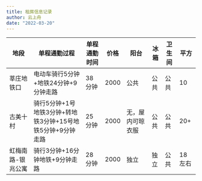 ```yaml
---
title: 租房信息记录
author: 云上舟
date: "2022-03-20"
---
```


| 地段              | 单程通勤过程                                               | 单程通勤时间 | 价格 | 阳台             | 冰箱 | 卫生间 | 平方   |
| ----------------- | ---------------------------------------------------------- | ------------ | ---- | ---------------- | ---- | ------ | ------ |
| 莘庄地铁口        | 电动车骑行5分钟+地铁24分钟+9分钟走路                       | 38分钟       | 2000 | 公共             | 公共 | 公共   | 10     |
| 古美十村          | 骑行5分钟+1号地铁3分钟+转地铁3分钟+15号地铁5分钟+9分钟走路 | 25分钟       | 2000 | 无，屋内可晾衣服 | 公共 | 公共   | 20+    |
| 虹梅南路-银兆公寓 | 骑行3分钟+16分钟地铁+9分钟走路                             | 28分钟       | 2000 | 独立             | 独立 | 公共   | 18左右 |

